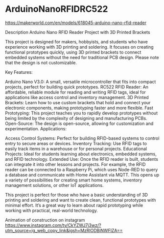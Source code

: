 # ArduinoNanoRFIDRC522

https://makerworld.com/en/models/618045-arduino-nano-rfid-reader

Description
Arduino Nano RFID Reader Project with 3D Printed Brackets

This project is designed for makers, hobbyists, and students who have experience working with 3D printing and soldering. It focuses on creating functional prototypes quickly, using 3D printed brackets to connect embedded systems without the need for traditional PCB design. Please note that the design is not customizable.

Key Features:

Arduino Nano V3.0: A small, versatile microcontroller that fits into compact projects, perfect for building quick prototypes.
RC522 RFID Reader: An affordable, reliable module for reading and writing RFID tags, ideal for applications like access control and inventory management.
3D Printed Brackets: Learn how to use custom brackets that hold and connect your electronic components, making prototyping faster and more flexible.
Fast Prototyping: This project teaches you to rapidly develop prototypes without being limited by the complexity of designing and manufacturing PCBs.
Open-Source: The design is open-source, allowing for customization and experimentation.
Applications:

Access Control Systems: Perfect for building RFID-based systems to control entry to secure areas or devices.
Inventory Tracking: Use RFID tags to easily track items in a warehouse or for personal projects.
Educational Projects: Ideal for students learning about electronics, embedded systems, and RFID technology.
Extended Use:
Once the RFID reader is built, students can integrate it into other lessons and projects. For example, the RFID reader can be connected to a Raspberry Pi, which uses Node-RED to query a database and communicate with Home Assistant via MQTT. This opens up a variety of possibilities for creating smart home systems, inventory management solutions, or other IoT applications.

This project is perfect for those who have a basic understanding of 3D printing and soldering and want to create clean, functional prototypes with minimal effort. It’s a great way to learn about rapid prototyping while working with practical, real-world technology.

 

Animation of construction on instagram
https://www.instagram.com/tv/CkYZWJ7j3wz/?utm_source=ig_web_copy_link&igsh=MzRlODBiNWFlZA==